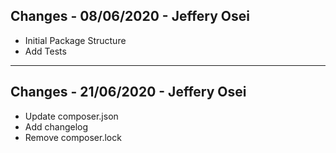 ## Changes - 08/06/2020 - Jeffery Osei
* Initial Package Structure
* Add Tests
---
## Changes - 21/06/2020 - Jeffery Osei
* Update composer.json
* Add changelog
* Remove composer.lock